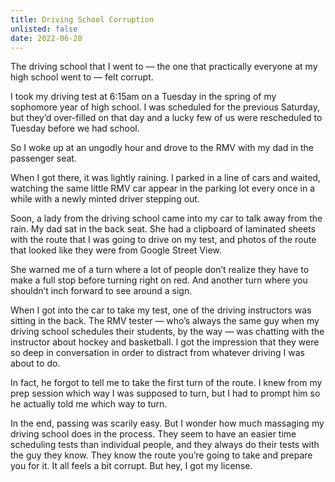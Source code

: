 ```yaml
---
title: Driving School Corruption
unlisted: false
date: 2022-06-28
---
```


The driving school that I went to — the one that practically everyone at my high school went to — felt corrupt.

I took my driving test at 6:15am on a Tuesday in the spring of my sophomore year of high school. I was scheduled for the previous Saturday, but they’d over-filled on that day and a lucky few of us were rescheduled to Tuesday before we had school.

So I woke up at an ungodly hour and drove to the RMV with my dad in the passenger seat.

When I got there, it was lightly raining. I parked in a line of cars and waited, watching the same little RMV car appear in the parking lot every once in a while with a newly minted driver stepping out.

Soon, a lady from the driving school came into my car to talk away from the rain. My dad sat in the back seat. She had a clipboard of laminated sheets with the route that I was going to drive on my test, and photos of the route that looked like they were from Google Street View.

She warned me of a turn where a lot of people don’t realize they have to make a full stop before turning right on red. And another turn where you shouldn’t inch forward to see around a sign.

When I got into the car to take my test, one of the driving instructors was sitting in the back. The RMV tester — who’s always the same guy when my driving school schedules their students, by the way — was chatting with the instructor about hockey and basketball. I got the impression that they were so deep in conversation in order to distract from whatever driving I was about to do.

In fact, he forgot to tell me to take the first turn of the route. I knew from my prep session which way I was supposed to turn, but I had to prompt him so he actually told me which way to turn.

In the end, passing was scarily easy. But I wonder how much massaging my driving school does in the process. They seem to have an easier time scheduling tests than individual people, and they always do their tests with the guy they know. They know the route you’re going to take and prepare you for it. It all feels a bit corrupt. But hey, I got my license.
